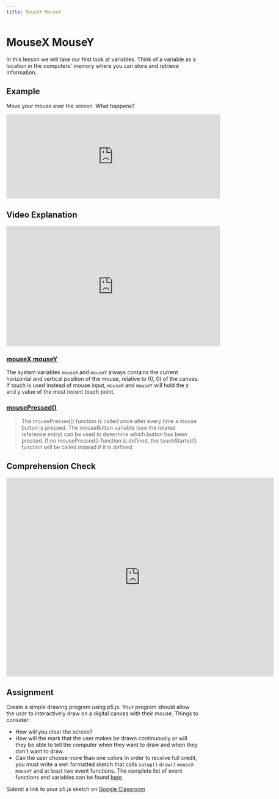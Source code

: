 ```yaml
---
title: MouseX MouseY
---
```


# MouseX MouseY
In this lesson we will take our first look at variables. Think of a variable as a location in the computers' memory where you can store and retrieve information.

## Example
Move your mouse over the screen. What happens?
<iframe width="560" height="220" frameborder="0" src="http://alpha.editor.p5js.org/embed/BkbpL5e8m"></iframe>


## Video Explanation
<iframe width="560" height="315" src="https://www.youtube.com/embed/RnS0YNuLfQQ?rel=0" frameborder="0" allow="autoplay; encrypted-media" allowfullscreen></iframe>

### [mouseX mouseY](https://p5js.org/reference/#/p5/mouseX)
The system variables `mouseX` and `mouseY` always contains the current horizontal and vertical position of the mouse, relative to (0, 0) of the canvas. If touch is used instead of mouse input, `mouseX` and `mouseY` will hold the x and y value of the most recent touch point.

### [mousePressed()](https://p5js.org/reference/#/p5/mousePressed)
>The mousePressed() function is called once after every time a mouse button is pressed. The mouseButton variable (see the related reference entry) can be used to determine which button has been pressed. If no mousePressed() function is defined, the touchStarted() function will be called instead if it is defined.

## Comprehension Check

<iframe src="https://docs.google.com/forms/d/e/1FAIpQLSfUCYg-SC2Ga5H5CvBJcLyN-nMtCDaLpsqI2YrY0Fu8isoGCg/viewform?embedded=true" width="700" height="520" frameborder="0" marginheight="0" marginwidth="0">Loading...</iframe>

## Assignment
Create a simple drawing program using p5.js. Your program should allow the user to interactively draw on a digital canvas with their mouse. Things to consider:
- How will you clear the screen?
- How will the mark that the user makes be drawn continuously or will they be able to tell the computer when they want to draw and when they don't want to draw.
- Can the user choose more than one colors
In order to receive full credit, you must write a well formatted sketch that calls `setup()` `draw()` `mouseX` `mouseY` and at least two event functions. The complete list of event functions and variables can be found [here](https://p5js.org/reference/#group-Events)

Submit a link to your p5.js sketch on [Google Classroom](https://classroom.google.com/c/MTU5OTI3MjEzNTZa/a/MTYwNTk3MjYzMjZa/details)
